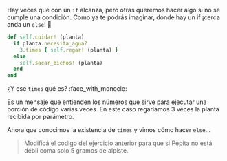 Hay veces que con un `if` alcanza, pero otras queremos hacer algo si no se cumple una condición. Como ya te podrás imaginar, donde hay un if ¡cerca anda un `else`! :eyes:

```ruby
def self.cuidar! (planta)
  if planta.necesita_agua?
    3.times { self.regar! (planta) }
  else
    self.sacar_bichos! (planta)
  end
end
```

¿Y ese `times` qué es? :face_with_monocle:

Es un mensaje que entienden los números que sirve para ejecutar una porción de código varias veces. En este caso regaríamos 3 veces la planta recibida por parámetro.

Ahora que conocimos la existencia de `times` y vimos cómo hacer `else`...

> Modificá el código del ejercicio anterior para que si Pepita no está débil coma solo 5 gramos de alpiste.
